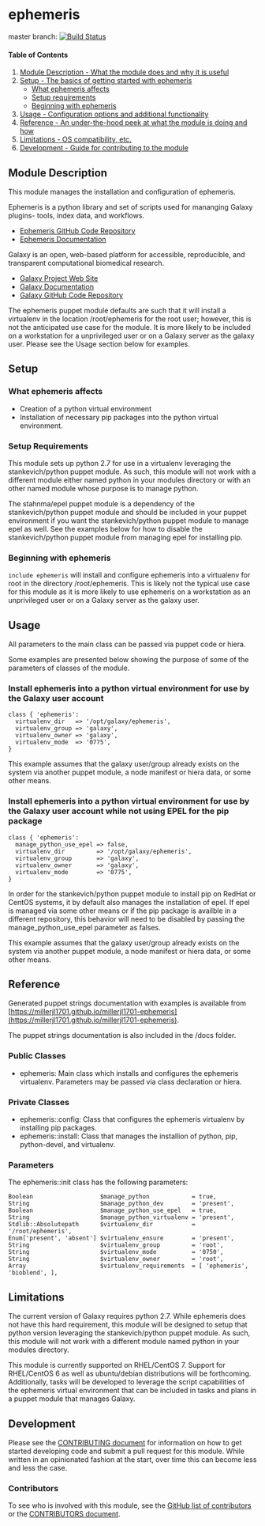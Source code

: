 # ephemeris

master branch: [![Build Status](https://secure.travis-ci.org/millerjl1701/millerjl1701-ephemeris.png?branch=master)](http://travis-ci.org/millerjl1701/millerjl1701-ephemeris)

#### Table of Contents

1. [Module Description - What the module does and why it is useful](#module-description)
1. [Setup - The basics of getting started with ephemeris](#setup)
    * [What ephemeris affects](#what-ephemeris-affects)
    * [Setup requirements](#setup-requirements)
    * [Beginning with ephemeris](#beginning-with-ephemeris)
1. [Usage - Configuration options and additional functionality](#usage)
1. [Reference - An under-the-hood peek at what the module is doing and how](#reference)
1. [Limitations - OS compatibility, etc.](#limitations)
1. [Development - Guide for contributing to the module](#development)

## Module Description

This module manages the installation and configuration of ephemeris.

Ephemeris is a python library and set of scripts used for mananging Galaxy plugins- tools, index data, and workflows.

* [Ephemeris GitHub Code Repository](https://github.com/galaxyproject/ephemeris) 
* [Ephemeris Documentation](https://ephemeris.readthedocs.io/en/latest/readme.html)

Galaxy is an open, web-based platform for accessible, reproducible, and transparent computational biomedical research.

* [Galaxy Project Web Site](https://galaxyproject.org)
* [Galaxy Documentation](https://galaxyproject.org/docs/)
* [Galaxy GitHub Code Repository](https://github.com/galaxyproject/galaxy)

The ephemeris puppet module defaults are such that it will install a virtualenv in the location /root/ephemeris for the root user; however, this is not the anticipated use case for the module. It is more likely to be included on a workstation for a unprivileged user or on a Galaxy server as the galaxy user. Please see the Usage section below for examples.

## Setup

### What ephemeris affects

* Creation of a python virtual environment
* Installation of necessary pip packages into the python virtual environment.

### Setup Requirements

This module sets up python 2.7 for use in a virtualenv leveraging the stankevich/python puppet module. As such, this module will not work with a different module either named python in your modules directory or with an other named module whose purpose is to manage python.

The stahnma/epel puppet module is a dependency of the stankevich/python puppet module and should be included in your puppet environment if you want the stankevich/python puppet module to manage epel as well. See the examples below for how to disable the stankevich/python puppet module from managing epel for installing pip.

### Beginning with ephemeris

`include ephemeris` will install and configure ephemeris into a virtualenv for root in the directory /root/ephemeris. This is likely not the typical use case for this module as it is more likely to use ephemeris on a workstation as an unprivileged user or on a Galaxy server as the galaxy user.

## Usage

All parameters to the main class can be passed via puppet code or hiera.

Some examples are presented below showing the purpose of some of the parameters of classes of the module.

### Install ephemeris into a python virtual environment for use by the Galaxy user account

```puppet
class { 'ephemeris':
  virtualenv_dir   => '/opt/galaxy/ephemeris',
  virtualenv_group => 'galaxy',
  virtualenv_owner => 'galaxy',
  virtualenv_mode  => '0775',
}
```

This example assumes that the galaxy user/group already exists on the system via another puppet module, a node manifest or hiera data, or some other means.

### Install ephemeris into a python virtual environment for use by the Galaxy user account while not using EPEL for the pip package

```puppet
class { 'ephemeris':
  manage_python_use_epel => false,
  virtualenv_dir         => '/opt/galaxy/ephemeris',
  virtualenv_group       => 'galaxy',
  virtualenv_owner       => 'galaxy',
  virtualenv_mode        => '0775',
}
```

In order for the stankevich/python puppet module to install pip on RedHat or CentOS systems, it by default also manages the installation of epel. If epel is managed via some other means or if the pip package is availble in a different repository, this behavior will need to be disabled by passing the manage_python_use_epel parameter as falses.

This example assumes that the galaxy user/group already exists on the system via another puppet module, a node manifest or hiera data, or some other means.

## Reference

Generated puppet strings documentation with examples is available from [https://millerjl1701.github.io/millerjl1701-ephemeris](https://millerjl1701.github.io/millerjl1701-ephemeris).

The puppet strings documentation is also included in the /docs folder.

### Public Classes

* ephemeris: Main class which installs and configures the ephemeris virtualenv. Parameters may be passed via class declaration or hiera.

### Private Classes

* ephemeris::config: Class that configures the ephemeris virtualenv by installing pip packages.
* ephemeris::install: Class that manages the installion of python, pip, python-devel, and virtualenv.

### Parameters

The ephemeris::init class has the following parameters:

```puppet
Boolean                   $manage_python            = true,
String                    $manage_python_dev        = 'present',
Boolean                   $manage_python_use_epel   = true,
String                    $manage_python_virtualenv = 'present',
Stdlib::Absolutepath      $virtualenv_dir           = '/root/ephemeris',
Enum['present', 'absent'] $virtualenv_ensure        = 'present',
String                    $virtualenv_group         = 'root',
String                    $virtualenv_mode          = '0750',
String                    $virtualenv_owner         = 'root',
Array                     $virtualenv_requirements  = [ 'ephemeris', 'bioblend', ],
```

## Limitations

The current version of Galaxy requires python 2.7. While ephemeris does not have this hard requirement, this module will be designed to setup that python version leveraging the stankevich/python puppet module. As such, this module will not work with a different module named python in your modules directory.

This module is currently supported on RHEL/CentOS 7. Support for RHEL/CentOS 6 as well as ubuntu/debian distributions will be forthcoming. Additionally, tasks will be developed to leverage the script capabilities of the ephemeris virtual environment that can be included in tasks and plans in a puppet module that manages Galaxy.

## Development

Please see the [CONTRIBUTING document](CONTRIBUTING.md) for information on how to get started developing code and submit a pull request for this module. While written in an opinionated fashion at the start, over time this can become less and less the case.

### Contributors

To see who is involved with this module, see the [GitHub list of contributors](https://github.com/millerjl1701/millerjl1701-ephemeris/graphs/contributors) or the [CONTRIBUTORS document](CONTRIBUTORS).
